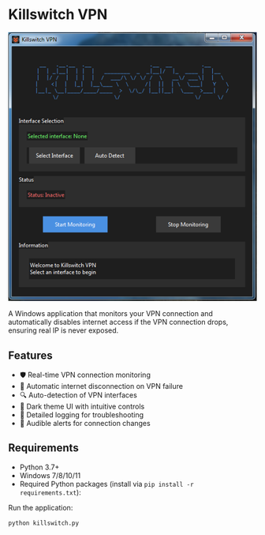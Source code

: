 # Killswitch VPN

![Killswitch Screenshot](killswitch.png)

A Windows application that monitors your VPN connection and automatically disables internet access if the VPN connection drops, ensuring real IP is never exposed.

## Features

- 🛡️ Real-time VPN connection monitoring
- 🔌 Automatic internet disconnection on VPN failure
- 🔍 Auto-detection of VPN interfaces
- 🎨 Dark theme UI with intuitive controls
- 📝 Detailed logging for troubleshooting
- 🔔 Audible alerts for connection changes

## Requirements

- Python 3.7+
- Windows 7/8/10/11
- Required Python packages (install via `pip install -r requirements.txt`):

Run the application:
 ```bash
 python killswitch.py
